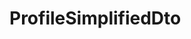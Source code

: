 #  ProfileSimplifiedDto

<api-schema openapi-path="../../specifications/shapeUpSwagger2.json" name="ProfileSimplifiedDto"/>